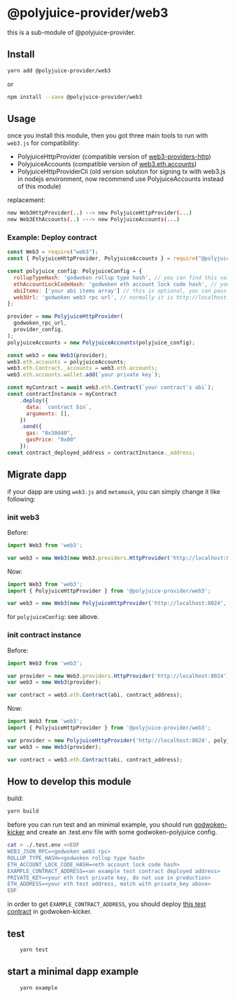 # @polyjuice-provider/web3

this is a sub-module of @polyjuice-provider.

## Install

```sh
yarn add @polyjuice-provider/web3 
```

or

```sh
npm install --save @polyjuice-provider/web3 
```

## Usage

once you install this module, then you got three main tools to run with `web3.js` for compatibility:

- PolyjuiceHttpProvider (compatible version of [web3-providers-http](https://github.com/ChainSafe/web3.js/tree/1.x/packages/web3-providers-http))
- PolyjuiceAccounts (compatible version of [web3.eth.accounts](https://github.com/ChainSafe/web3.js/tree/1.x/packages/web3-eth-accounts))
- PolyjuiceHttpProviderCli (old version solution for signing tx with web3.js in nodejs environment, now recommend use PolyjuiceAccounts instead of this module)

replacement:

```sh
new Web3HttpProvider(..) --> new PolyjuiceHttpProvider(...)
new Web3EthAccounts(..) ---> new PolyjuiceAccounts(...)
```

### Example: Deploy contract

```js
const Web3 = require("web3");
const { PolyjuiceHttpProvider, PolyjuiceAccounts } = require("@polyjuice-provider/web3");

const polyjuice_config: PolyjuiceConfig = {
  rollupTypeHash: 'godwoken rollup type hash', // you can find this value by opening your browser to access http://localhost:6101/get_rollup_type_hash after starting kicker
  ethAccountLockCodeHash: 'godwoken eth account lock code hash', // you can find this value by opening your browser to access http://localhost:6101/get_eth_account_lock after starting kicker  
  abiItems: ['your abi items array'] // this is optional, you can pass [] if you want
  web3Url: 'godwoken web3 rpc url', // normally it is http://localhost:8024 in devnet
};

provider = new PolyjuiceHttpProvider(
  godwoken_rpc_url,
  provider_config,
);
polyjuiceAccounts = new PolyjuiceAccounts(polyjuice_config);

const web3 = new Web3(provider);
web3.eth.accounts = polyjuiceAccounts;
web3.eth.Contract._accounts = web3.eth.accounts;
web3.eth.accounts.wallet.add(`your private key`);

const myContract = await web3.eth.Contract(`your contract's abi`);
const contractInstance = myContract
    .deploy({
      data: `contract bin`,
      arguments: [],
    })
    .send({
      gas: "0x30d40", 
      gasPrice: "0x00"
    });
const contract_deployed_address = contractInstance._address;
```

## Migrate dapp

if your dapp are using `web3.js` and `metamask`, you can simply change it like following:

### init web3

Before:

```js
import Web3 from 'web3';

var web3 = new Web3(new Web3.providers.HttpProvider('http://localhost:8024'));
```

Now:

```js
import Web3 from 'web3';
import { PolyjuiceHttpProvider } from '@polyjuice-provider/web3';

var web3 = new Web3(new PolyjuiceHttpProvider('http://localhost:8024', polyjuiceConfig));
```

for ```polyjuiceConfig```: see above.

### init contract instance

Before:

```js
import Web3 from 'web3';

var provider = new Web3.providers.HttpProvider('http://localhost:8024');
var web3 = new Web3(provider);

var contract = web3.eth.Contract(abi, contract_address);
```

Now:

```js
import Web3 from 'web3';
import { PolyjuiceHttpProvider } from '@polyjuice-provider/web3';

var provider = new PolyjuiceHttpProvider('http://localhost:8024', polyjuiceConfig);
var web3 = new Web3(provider);

var contract = web3.eth.Contract(abi, contract_address);
```

## How to develop this module

build:

```sh
yarn build
```

before you can run test and an minimal example, you should run [godwoken-kicker](https://github.com/RetricSu/godwoken-kicker) and create an .test.env file with some godwoken-polyjuice config.

```sh
cat > ./.test.env <<EOF
WEB3_JSON_RPC=<godwoken web3 rpc>
ROLLUP_TYPE_HASH=<godwoken rollup type hash>
ETH_ACCOUNT_LOCK_CODE_HASH=<eth account lock code hash>
EXAMPLE_CONTRACT_ADDRESS=<an example test contract deployed address>
PRIVATE_KEY=<your eth test private key, do not use in production>
ETH_ADDRESS=<your eth test address, match with private_key above>
EOF
```

in order to get `EXAMPLE_CONTRACT_ADDRESS`, you should deploy [this test contract](https://github.com/RetricSu/simple-storage-v2) in godwoken-kicker.

## test

```sh
    yarn test
```

## start a minimal dapp example

```sh
    yarn example
```
